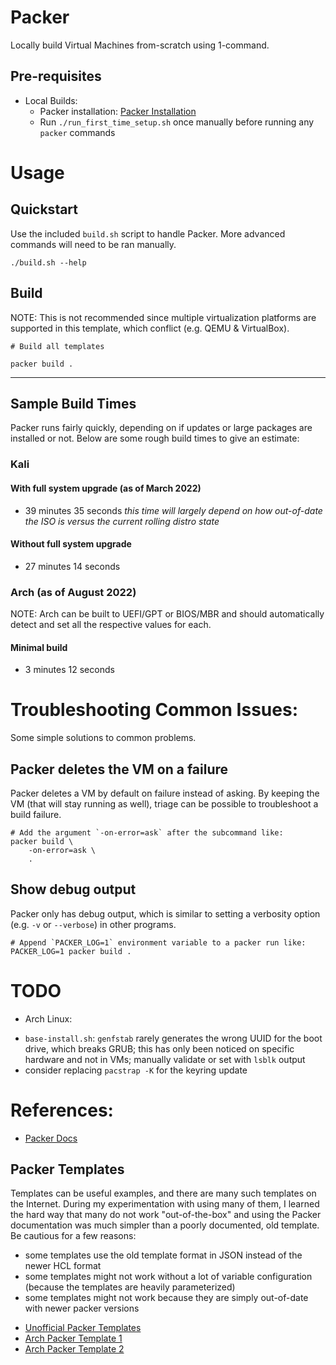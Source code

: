 # Packer

Locally build Virtual Machines from-scratch using 1-command.

## Pre-requisites

* Local Builds:
  * Packer installation: [Packer Installation](https://learn.hashicorp.com/tutorials/packer/get-started-install-cli)
  * Run `./run_first_time_setup.sh` once manually before running any `packer` commands

# Usage

## Quickstart

Use the included `build.sh` script to handle Packer. More advanced commands will need to be ran manually.

```shell
./build.sh --help
```

## Build

NOTE: This is not recommended since multiple virtualization platforms are supported in this template, which conflict (e.g. QEMU & VirtualBox).

```shell
# Build all templates

packer build .
```
---

## Sample Build Times

Packer runs fairly quickly, depending on if updates or large packages are installed or not. Below are some rough build times to give an estimate:

### Kali

#### With full system upgrade (as of March 2022)
* 39 minutes 35 seconds
_this time will largely depend on how out-of-date the ISO is versus the current rolling distro state_

#### Without full system upgrade
* 27 minutes 14 seconds

### Arch (as of August 2022)

NOTE: Arch can be built to UEFI/GPT or BIOS/MBR and should automatically detect and set all the respective values for each.

#### Minimal build
* 3 minutes 12 seconds

# Troubleshooting Common Issues:

Some simple solutions to common problems.

## Packer deletes the VM on a failure

Packer deletes a VM by default on failure instead of asking. By keeping the VM (that will stay running as well), triage can be possible to troubleshoot a build failure.

```shell
# Add the argument `-on-error=ask` after the subcommand like:
packer build \
    -on-error=ask \
    .
```

## Show debug output

Packer only has debug output, which is similar to setting a verbosity option (e.g. `-v` or `--verbose`) in other programs.

```shell
# Append `PACKER_LOG=1` environment variable to a packer run like:
PACKER_LOG=1 packer build .
```

# TODO

* Arch Linux:
- `base-install.sh`: `genfstab` rarely generates the wrong UUID for the boot drive, which breaks GRUB; this has only been noticed on specific hardware and not in VMs; manually validate or set with `lsblk` output
- consider replacing `pacstrap -K` for the keyring update

# References:

* [Packer Docs](https://www.packer.io/docs)

## Packer Templates 
Templates can be useful examples, and there are many such templates on the Internet. During my experimentation with using many of them, I learned the hard way that many do not work "out-of-the-box" and using the Packer documentation was much simpler than a poorly documented, old template. Be cautious for a few reasons:
- some templates use the old template format in JSON instead of the newer HCL format
- some templates might not work without a lot of variable configuration (because the templates are heavily parameterized)
- some templates might not work because they are simply out-of-date with newer packer versions

* [Unofficial Packer Templates](https://github.com/chef/bento/tree/main/packer_templates)
* [Arch Packer Template 1](https://github.com/conao3/packer-manjaro/blob/master/manjaro-template.json)
* [Arch Packer Template 2](https://github.com/safenetwork-community/mai-in-a-box)
